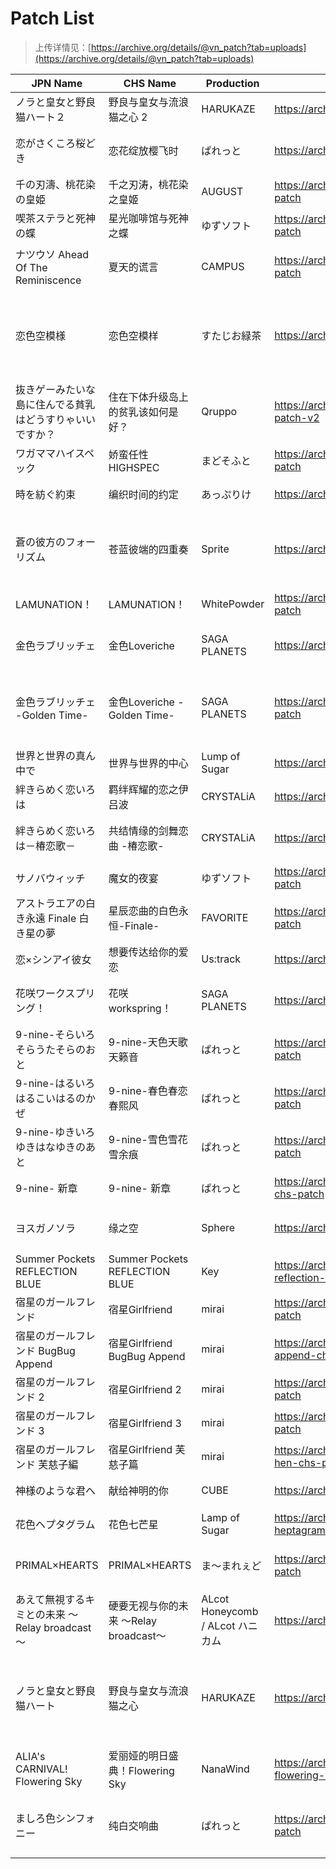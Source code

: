 # Patch List

> 上传详情见：[https://archive.org/details/@vn_patch?tab=uploads](https://archive.org/details/@vn_patch?tab=uploads)


|JPN Name|CHS Name|Production|Link|Group|Description|
|---|---|---|---|---|---|
|ノラと皇女と野良猫ハート２|野良与皇女与流浪猫之心 2|HARUKAZE|https://archive.org/details/nora-2-chs-patch|绿茶汉化组|
|恋がさくころ桜どき|恋花绽放樱飞时|ぱれっと|https://archive.org/details/koisakura_chs_patch|星冈樱南镇守府|
|千の刃濤、桃花染の皇姫|千之刃涛，桃花染之皇姬|AUGUST|https://archive.org/details/augest-hatou-chs-patch|弥生月汉化组|
|喫茶ステラと死神の蝶|星光咖啡馆与死神之蝶|ゆずソフト|https://archive.org/details/cafe-stella-chs-patch|弥生月汉化组|
|ナツウソ Ahead Of The Reminiscence|夏天的谎言|CAMPUS|https://archive.org/details/natsuuso-chs-patch|天之圣杯汉化组|
|恋色空模様|恋色空模样|すたじお緑茶|https://archive.org/details/koisora-chs-patch|绿茶汉化组|incl. Fix.20201002 / 包含漢化組提供的20201002修復補丁|
|抜きゲーみたいな島に住んでる貧乳はどうすりゃいいですか？|住在下体升级岛上的贫乳该如何是好？|Qruppo|https://archive.org/details/nukitashi-chs-patch-v2|善雅鸽汉化组|
|ワガママハイスペック|娇蛮任性HIGHSPEC|まどそふと|https://archive.org/details/wagahigh-chs-patch|弥生月汉化组|
|時を紡ぐ約束|编织时间的约定|あっぷりけ|https://archive.org/details/tokisoku-chs-patch|清隆汉化组|
|蒼の彼方のフォーリズム|苍蓝彼端的四重奏|Sprite|https://archive.org/details/aokana-chs-patch|萌你妹汉化组|汉化的不是原版，而是2018年发售的Perfect Edition版本|
|LAMUNATION！|LAMUNATION！|WhitePowder|https://archive.org/details/lamunation-chs-patch|大书库汉化组|
|金色ラブリッチェ|金色Loveriche|SAGA PLANETS|https://archive.org/details/kinkoi-chs-patch|仲夏夜会汉化组|
|金色ラブリッチェ -Golden Time-|金色Loveriche -Golden Time-|SAGA PLANETS|https://archive.org/details/kinkoi-gt-chs-patch|脆皮鸽汉化组|incl. Fix 1.2 & 1.3 / 包含漢化組提供的1.2&1.3版本的補丁|
|世界と世界の真ん中で|世界与世界的中心|Lump of Sugar|https://archive.org/details/sekachu-chs-patch|樱空汉化组|
|絆きらめく恋いろは|羁绊辉耀的恋之伊吕波|CRYSTALiA|https://archive.org/details/mekuiro-chs-patch|樱空汉化组|
|絆きらめく恋いろは－椿恋歌－|共结情缘的剑舞恋曲 -椿恋歌-|CRYSTALiA|https://archive.org/details/trenka-chs-patch|天之圣杯汉化组|
|サノバウィッチ|魔女的夜宴|ゆずソフト|https://archive.org/details/sothewitch-chs-patch|X'moe汉化组|
|アストラエアの白き永遠 Finale 白き星の夢|星辰恋曲的白色永恒-Finale-|FAVORITE|https://archive.org/details/astralairfinale-cha-patch|X'moe汉化组|
|恋×シンアイ彼女|想要传达给你的爱恋|Us:track|https://archive.org/details/koikake-chs-patch|X'moe汉化组|
|花咲ワークスプリング！|花咲workspring！|SAGA PLANETS|https://archive.org/details/hanasaki-chs-patch|城彩学园汉化组|
|9-nine-そらいろそらうたそらのおと|9-nine-天色天歌天籁音|ぱれっと|https://archive.org/details/nine-sorairo-chs-patch|樱空汉化组|
|9-nine-はるいろはるこいはるのかぜ|9-nine-春色春恋春熙风|ぱれっと|https://archive.org/details/nine-haruiro-chs-patch|樱空汉化组|
|9-nine-ゆきいろゆきはなゆきのあと|9-nine-雪色雪花雪余痕|ぱれっと|https://archive.org/details/nine-yukiiro-chs-patch|樱空汉化组|
|9-nine- 新章|9-nine- 新章|ぱれっと|https://archive.org/details/9-nine-new-ep-chs-patch|樱空汉化组|
|ヨスガノソラ|缘之空|Sphere|https://archive.org/details/yosuga-chs-patch|Sphere 中文化委员会|
|Summer Pockets REFLECTION BLUE|Summer Pockets REFLECTION BLUE|Key|https://archive.org/details/summer-pockets-reflection-blue-chs-patch|枫笛汉化组|
|宿星のガールフレンド|宿星Girlfriend|mirai|https://archive.org/details/syukugar-chs-patch|绿茶汉化组|
|宿星のガールフレンド BugBug Append|宿星Girlfriend BugBug Append|mirai|https://archive.org/details/syukugar-bugbug-append-chs-patch|绿茶汉化组|
|宿星のガールフレンド 2|宿星Girlfriend 2|mirai|https://archive.org/details/syukugar2-chs-patch|绿茶汉化组|
|宿星のガールフレンド 3|宿星Girlfriend 3|mirai|https://archive.org/details/syukugar3-chs-patch|绿茶汉化组|
|宿星のガールフレンド 芙慈子編|宿星Girlfriend 芙慈子篇|mirai|https://archive.org/details/syukugar-yujiko-hen-chs-patch|绿茶汉化组|
|神様のような君へ|献给神明的你|CUBE|https://archive.org/details/kamikimi-chs-patch|绿茶汉化组|
|花色ヘプタグラム|花色七芒星|Lamp of Sugar|https://archive.org/details/hanairo-heptagram-chs-patch|樱空汉化组|
|PRIMAL×HEARTS|PRIMAL×HEARTS|ま～まれぇど|https://archive.org/details/primal-hearts-chs-patch|天之圣杯汉化组|
|あえて無視するキミとの未来 ～Relay broadcast～|硬要无视与你的未来 ～Relay broadcast～|ALcot Honeycomb / ALcot ハニカム|https://archive.org/details/aete-chs-patch|绿南广播部|
|ノラと皇女と野良猫ハート|野良与皇女与流浪猫之心|HARUKAZE|https://archive.org/details/noratoto-chs-patch|「萌木同好会」/「心愿屋汉化组」|
|ALIA's CARNIVAL! Flowering Sky|爱丽娅的明日盛典！Flowering Sky|NanaWind|https://archive.org/details/alias-carnival-flowering-sky-chs-patch|白井木学园汉化组|
|ましろ色シンフォニー|纯白交响曲|ぱれっと|https://archive.org/details/mashifoni-chs-patch|纯白汉化组&妹乃萌汉化组|